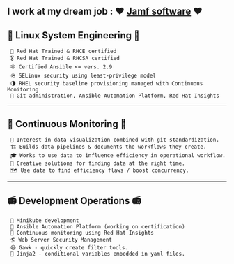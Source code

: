 ## I work at my dream job : ❤️ [Jamf software](https://jamf.com) ❤️

## 🔧 **Linux System Engineering** 🔧
     🏢 Red Hat Trained & RHCE certified
     🎖️ Red Hat Trained & RHCSA certified
     🕸️ Certified Ansible <= vers. 2.9
     🪖 SELinux security using least-privilege model
     🌗 RHEL security baseline provisioning managed with Continuous Monitoring 
     🚿 Git administration, Ansible Automation Platform, Red Hat Insights
---
## 🔭 Continuous Monitoring 🔭
     🧵 Interest in data visualization combined with git standardization.
     🏗️ Builds data pipelines & documents the workflows they create. 
     🎓 Works to use data to influence efficiency in operational workflow. 
     🐲 Creative solutions for finding data at the right time.
     🗺️ Use data to find efficiency flaws / boost concurrency.
---
## 📻 **Development Operations** 📻
     💽 Minikube development
     🗼 Ansible Automation Platform (working on certification)
     🔐 Continuous monitoring using Red Hat Insights
     🏄 Web Server Security Management
     😆 Gawk - quickly create filter tools.
     🎲 Jinja2 - conditional variables embedded in yaml files. 
